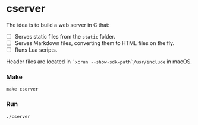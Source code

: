 # cserver

The idea is to build a web server in C that:

- [ ] Serves static files from the `static` folder.
- [ ] Serves Markdown files, converting them to HTML files on the fly.
- [ ] Runs Lua scripts.

Header files are located in `` `xcrun --show-sdk-path`/usr/include `` in macOS.

### Make

```
make cserver
```

### Run

```
./cserver
```
